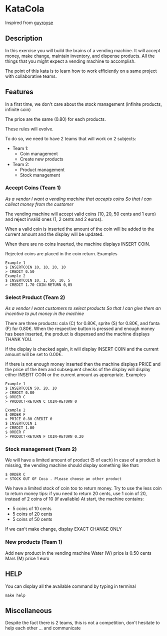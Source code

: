 # KataCola
Inspired from [guyroyse](https://github.com/guyroyse/vending-machine-kata)

## Description 
In this exercise you will build the brains of a vending machine. It will accept money, make change, maintain inventory, and dispense products. All the things that you might expect a vending machine to accomplish.

The point of this kata is to learn how to work efficiently on a same project with collaborative teams.

## Features
In a first time, we don't care about the stock management (infinite products, infinite coin)

The price are the same (0.80) for each products.

These rules will evolve.

To do so, we need to have 2 teams that will work on 2 subjects:

- Team 1:
  - Coin management
  - Create new products
- Team 2:
  - Product management
  - Stock management


### Accept Coins (Team 1)
_As a vendor_
_I want a vending machine that accepts coins_
_So that I can collect money from the customer_

The vending machine will accept valid coins (10, 20, 50 cents and 1 euro) and reject invalid ones (1, 2 cents and 2 euros).

When a valid coin is inserted the amount of the coin will be added to the current amount and the display will be updated.

When there are no coins inserted, the machine displays INSERT COIN.

Rejected coins are placed in the coin return.
Examples
```
Example 1
$ INSERTCOIN 10, 10, 20, 10
> CREDIT 0.50
Example 2
$ INSERTCOIN 10, 1, 50, 10, 5
> CREDIT 1.70 COIN-RETURN 0,05
```
### Select Product (Team 2)
_As a vendor_
_I want customers to select products_
_So that I can give them an incentive to put money in the machine_

There are three products: cola (C) for 0.80€, sprite (S) for 0.80€, and fanta (F) for 0.80€. When the respective button is pressed and enough money has been inserted, the product is dispensed and the machine displays THANK YOU.

If the display is checked again, it will display INSERT COIN and the current amount will be set to 0.00€.

If there is not enough money inserted then the machine displays PRICE and the price of the item and subsequent checks of the display will display either INSERT COIN or the current amount as appropriate.
Examples
```
Example 1
$ INSERTCOIN 50, 20, 10 
> CREDIT 0.80
$ ORDER C
> PRODUCT-RETURN C COIN-RETURN 0

Example 2
$ ORDER F
> PRICE 0.80 CREDIT 0
$ INSERTCOIN 1
> CREDIT 1.00 
$ ORDER F
> PRODUCT-RETURN F COIN-RETURN 0.20

```

### Stock management (Team 2)
We will have a limited amount of product (5 of each)
In case of a product is missing, the vending machine should display something like that:
```
$ ORDER C
> STOCK OUT OF Coca . Please choose an other product

```

We have a limited stock of coin too to return money.
Try to use the less coin to return money
tips: if you need to return 20 cents,  use 1 coin of 20, instead of 2 coins of 10 (if available)
At start, the machine contains:
 - 5 coins of 10 cents
 - 5 coins of 20 cents
 - 5 coins of 50 cents

If we can't make change, display EXACT CHANGE ONLY

### New products (Team 1)
Add new product in the vending machine
Water (W) price is 0.50 cents
Mars (M) price 1 euro

## HELP
You can display all the available command by typing in terminal
```
make help
```

## Miscellaneous
Despite the fact there is 2 teams, this is not a competition, don't hesitate to help each other ... and communicate 
